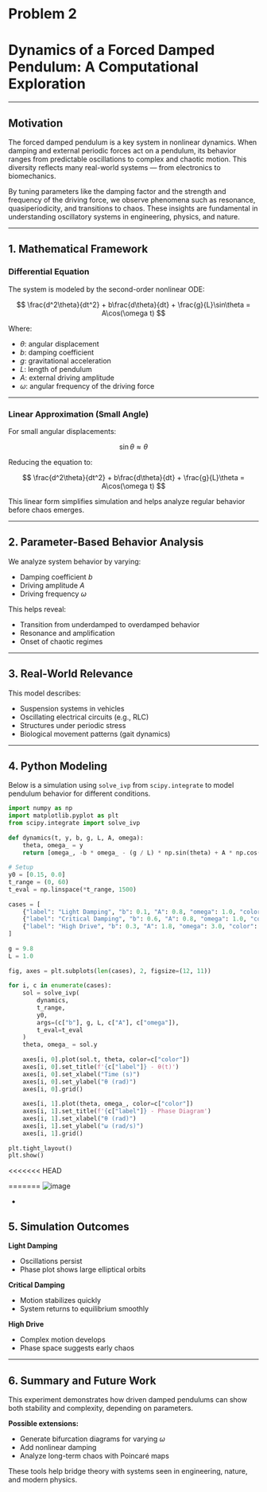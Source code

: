 
# Problem 2
#  Dynamics of a Forced Damped Pendulum: A Computational Exploration
 
---
 
##  Motivation

The forced damped pendulum is a key system in nonlinear dynamics. When damping and external periodic forces act on a pendulum, its behavior ranges from predictable oscillations to complex and chaotic motion. This diversity reflects many real-world systems — from electronics to biomechanics.
 
By tuning parameters like the damping factor and the strength and frequency of the driving force, we observe phenomena such as resonance, quasiperiodicity, and transitions to chaos. These insights are fundamental in understanding oscillatory systems in engineering, physics, and nature.
 
---
 
## 1.  Mathematical Framework
 
###  Differential Equation
 
The system is modeled by the second-order nonlinear ODE:
 
$$
\frac{d^2\theta}{dt^2} + b\frac{d\theta}{dt} + \frac{g}{L}\sin\theta = A\cos(\omega t)
$$
 
Where:
- $\theta$: angular displacement  
- $b$: damping coefficient  
- $g$: gravitational acceleration  
- $L$: length of pendulum  
- $A$: external driving amplitude  
- $\omega$: angular frequency of the driving force
 
---
 
###  Linear Approximation (Small Angle)
 
For small angular displacements:
 
$$
\sin\theta \approx \theta
$$
 
Reducing the equation to:
 
$$
\frac{d^2\theta}{dt^2} + b\frac{d\theta}{dt} + \frac{g}{L}\theta = A\cos(\omega t)
$$
 
This linear form simplifies simulation and helps analyze regular behavior before chaos emerges.
 
---
 
## 2.  Parameter-Based Behavior Analysis
 
We analyze system behavior by varying:
 
- Damping coefficient $b$
- Driving amplitude $A$
- Driving frequency $\omega$
 
This helps reveal:
- Transition from underdamped to overdamped behavior
- Resonance and amplification
- Onset of chaotic regimes
 
---
 
## 3.  Real-World Relevance
 
This model describes:
- Suspension systems in vehicles  
- Oscillating electrical circuits (e.g., RLC)  
- Structures under periodic stress  
- Biological movement patterns (gait dynamics)
 
---
 
## 4.  Python Modeling
 
Below is a simulation using `solve_ivp` from `scipy.integrate` to model pendulum behavior for different conditions.
 
```python
import numpy as np
import matplotlib.pyplot as plt
from scipy.integrate import solve_ivp
 
def dynamics(t, y, b, g, L, A, omega):
    theta, omega_ = y
    return [omega_, -b * omega_ - (g / L) * np.sin(theta) + A * np.cos(omega * t)]
 
# Setup
y0 = [0.15, 0.0]
t_range = (0, 60)
t_eval = np.linspace(*t_range, 1500)
 
cases = [
    {"label": "Light Damping", "b": 0.1, "A": 0.8, "omega": 1.0, "color": "royalblue"},
    {"label": "Critical Damping", "b": 0.6, "A": 0.8, "omega": 1.0, "color": "firebrick"},
    {"label": "High Drive", "b": 0.3, "A": 1.8, "omega": 3.0, "color": "darkgreen"},
]
 
g = 9.8
L = 1.0
 
fig, axes = plt.subplots(len(cases), 2, figsize=(12, 11))
 
for i, c in enumerate(cases):
    sol = solve_ivp(
        dynamics,
        t_range,
        y0,
        args=(c["b"], g, L, c["A"], c["omega"]),
        t_eval=t_eval
    )
    theta, omega_ = sol.y
 
    axes[i, 0].plot(sol.t, theta, color=c["color"])
    axes[i, 0].set_title(f'{c["label"]} - θ(t)')
    axes[i, 0].set_xlabel("Time (s)")
    axes[i, 0].set_ylabel("θ (rad)")
    axes[i, 0].grid()
 
    axes[i, 1].plot(theta, omega_, color=c["color"])
    axes[i, 1].set_title(f'{c["label"]} - Phase Diagram')
    axes[i, 1].set_xlabel("θ (rad)")
    axes[i, 1].set_ylabel("ω (rad/s)")
    axes[i, 1].grid()
 
plt.tight_layout()
plt.show()
```
<<<<<<< HEAD

=======
![image](https://github.com/user-attachments/assets/7c49c8ad-31f7-47f3-8431-5cf4a0b96882)

-
 
## 5.  Simulation Outcomes
 
**Light Damping**  
- Oscillations persist  
- Phase plot shows large elliptical orbits
 
**Critical Damping**  
- Motion stabilizes quickly  
- System returns to equilibrium smoothly
 
**High Drive**  
- Complex motion develops  
- Phase space suggests early chaos
 
---
 
## 6.  Summary and Future Work
 
This experiment demonstrates how driven damped pendulums can show both stability and complexity, depending on parameters.
 
**Possible extensions:**
- Generate bifurcation diagrams for varying $\omega$
- Add nonlinear damping
- Analyze long-term chaos with Poincaré maps
 
These tools help bridge theory with systems seen in engineering, nature, and modern physics.
